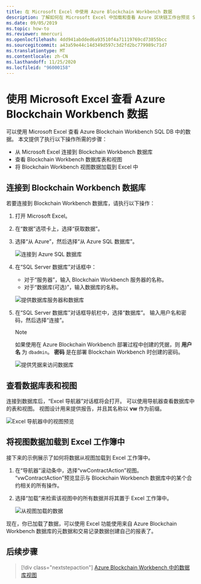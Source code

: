 ```yaml
---
title: 在 Microsoft Excel 中使用 Azure Blockchain Workbench 数据
description: 了解如何在 Microsoft Excel 中加载和查看 Azure 区块链工作台预览 SQL 数据库数据。
ms.date: 09/05/2019
ms.topic: how-to
ms.reviewer: mmercuri
ms.openlocfilehash: 4dd941abdded6a93510f4a71119769cd73855bcc
ms.sourcegitcommit: a43a59e44c14d349d597c3d2fd2bc779989c71d7
ms.translationtype: MT
ms.contentlocale: zh-CN
ms.lasthandoff: 11/25/2020
ms.locfileid: "96000158"
---
```

# <a name="view-azure-blockchain-workbench-data-with-microsoft-excel"></a>使用 Microsoft Excel 查看 Azure Blockchain Workbench 数据

可以使用 Microsoft Excel 查看 Azure Blockchain Workbench SQL DB 中的数据。 本文提供了执行以下操作所需的步骤：

* 从 Microsoft Excel 连接到 Blockchain Workbench 数据库
* 查看 Blockchain Workbench 数据库表和视图
* 将 Blockchain Workbench 视图数据加载到 Excel 中

## <a name="connect-to-the-blockchain-workbench-database"></a>连接到 Blockchain Workbench 数据库

若要连接到 Blockchain Workbench 数据库，请执行以下操作：

1. 打开 Microsoft Excel。
2. 在“数据”选项卡上，选择“获取数据”。
3. 选择“从 Azure”，然后选择“从 Azure SQL 数据库”。

   ![连接到 Azure SQL 数据库](./media/data-excel/connect-sql-db.png)

4. 在“SQL Server 数据库”对话框中：

    * 对于“服务器”，输入 Blockchain Workbench 服务器的名称。
    * 对于“数据库(可选)”，输入数据库的名称。

   ![提供数据库服务器和数据库](./media/data-excel/provide-server-db.png)

5. 在“SQL Server 数据库”对话框导航栏中，选择“数据库”。 输入用户名和密码，然后选择“连接”。

    > [!NOTE]
    > 如果使用在 Azure Blockchain Workbench 部署过程中创建的凭据，则 **用户名** 为 `dbadmin`。 **密码** 是在部署 Blockchain Workbench 时创建的密码。
    
   ![提供凭据来访问数据库](./media/data-excel/provide-credentials.png)

## <a name="look-at-database-tables-and-views"></a>查看数据库表和视图

连接到数据库后，“Excel 导航器”对话框将会打开。 可以使用导航器查看数据库中的表和视图。 视图设计用来提供报告，并且其名称以 **vw** 作为前缀。

   ![Excel 导航器中的视图预览](./media/data-excel/excel-navigator.png)

## <a name="load-view-data-into-an-excel-workbook"></a>将视图数据加载到 Excel 工作簿中

接下来的示例展示了如何将数据从视图加载到 Excel 工作簿中。

1. 在“导航器”滚动条中，选择“vwContractAction”视图。 “vwContractAction”预览显示与 Blockchain Workbench 数据库中的某个合约相关的所有操作。
2. 选择“加载”来检索该视图中的所有数据并将其置于 Excel 工作簿中。

   ![从视图加载的数据](./media/data-excel/view-data.png)

现在，你已加载了数据，可以使用 Excel 功能使用来自 Azure Blockchain Workbench 数据库的元数据和交易记录数据创建自己的报表了。

## <a name="next-steps"></a>后续步骤

> [!div class="nextstepaction"]
> [Azure Blockchain Workbench 中的数据库视图](database-views.md)